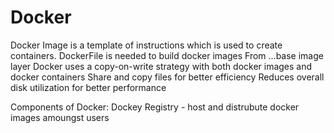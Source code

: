 # Docker

Docker Image is a template of instructions which is used to create containers.
DockerFile is needed to build docker images
From ...base image layer
Docker uses a copy-on-write strategy with both docker images and docker containers
Share and copy files for better efficiency
Reduces overall disk utilization for better performance

Components of Docker:
Dockey Registry - host and distrubute docker images amoungst users

